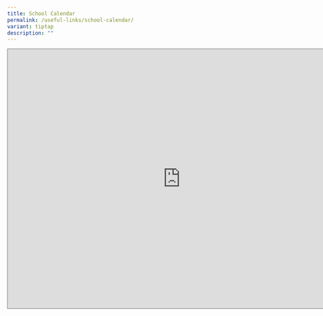 ```yaml
---
title: School Calendar
permalink: /useful-links/school-calendar/
variant: tiptap
description: ""
---
```

<div class="iframe-wrapper"><iframe style="border:solid 1px #777" height="600" width="800" allowfullscreen="true" frameborder="0" src="https://calendar.google.com/calendar/embed?height=600&amp;wkst=2&amp;bgcolor=%234285F4&amp;ctz=Asia%2FSingapore&amp;title=Regent%20Sec%20Calendar%20%40%20School%20Website&amp;src=cmVnZW50c2Vjc2Nob29sdHViZUBnbWFpbC5jb20&amp;src=ZW4uc2luZ2Fwb3JlI2hvbGlkYXlAZ3JvdXAudi5jYWxlbmRhci5nb29nbGUuY29t&amp;color=%23039BE5&amp;color=%230B8043"></iframe></div><p></p>